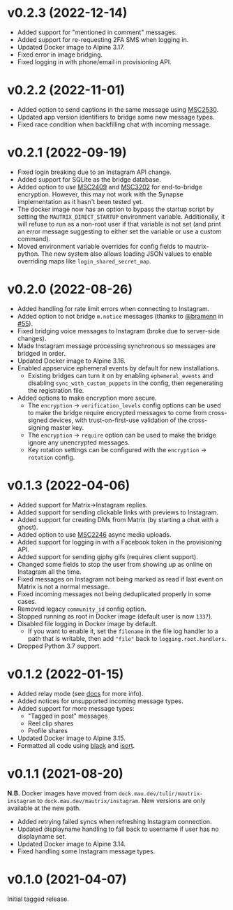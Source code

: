 # v0.2.3 (2022-12-14)

* Added support for "mentioned in comment" messages.
* Added support for re-requesting 2FA SMS when logging in.
* Updated Docker image to Alpine 3.17.
* Fixed error in image bridging.
* Fixed logging in with phone/email in provisioning API.

# v0.2.2 (2022-11-01)

* Added option to send captions in the same message using [MSC2530].
* Updated app version identifiers to bridge some new message types.
* Fixed race condition when backfilling chat with incoming message.

[MSC2530]: https://github.com/matrix-org/matrix-spec-proposals/pull/2530

# v0.2.1 (2022-09-19)

* Fixed login breaking due to an Instagram API change.
* Added support for SQLite as the bridge database.
* Added option to use [MSC2409] and [MSC3202] for end-to-bridge encryption.
  However, this may not work with the Synapse implementation as it hasn't been
  tested yet.
* The docker image now has an option to bypass the startup script by setting
  the `MAUTRIX_DIRECT_STARTUP` environment variable. Additionally, it will
  refuse to run as a non-root user if that variable is not set (and print an
  error message suggesting to either set the variable or use a custom command).
* Moved environment variable overrides for config fields to mautrix-python.
  The new system also allows loading JSON values to enable overriding maps like
  `login_shared_secret_map`.

[MSC2409]: https://github.com/matrix-org/matrix-spec-proposals/pull/2409
[MSC3202]: https://github.com/matrix-org/matrix-spec-proposals/pull/3202

# v0.2.0 (2022-08-26)

* Added handling for rate limit errors when connecting to Instagram.
* Added option to not bridge `m.notice` messages (thanks to [@bramenn] in [#55]).
* Fixed bridging voice messages to Instagram (broke due to server-side changes).
* Made Instagram message processing synchronous so messages are bridged in order.
* Updated Docker image to Alpine 3.16.
* Enabled appservice ephemeral events by default for new installations.
  * Existing bridges can turn it on by enabling `ephemeral_events` and disabling
    `sync_with_custom_puppets` in the config, then regenerating the registration
    file.
* Added options to make encryption more secure.
  * The `encryption` -> `verification_levels` config options can be used to
    make the bridge require encrypted messages to come from cross-signed
    devices, with trust-on-first-use validation of the cross-signing master
    key.
  * The `encryption` -> `require` option can be used to make the bridge ignore
    any unencrypted messages.
  * Key rotation settings can be configured with the `encryption` -> `rotation`
    config.

[@bramenn]: https://github.com/bramenn
[#55]: https://github.com/mautrix/instagram/pull/55

# v0.1.3 (2022-04-06)

* Added support for Matrix->Instagram replies.
* Added support for sending clickable links with previews to Instagram.
* Added support for creating DMs from Matrix (by starting a chat with a ghost).
* Added option to use [MSC2246] async media uploads.
* Added support for logging in with a Facebook token in the provisioning API.
* Added support for sending giphy gifs (requires client support).
* Changed some fields to stop the user from showing up as online on Instagram
  all the time.
* Fixed messages on Instagram not being marked as read if last event on Matrix
  is not a normal message.
* Fixed incoming messages not being deduplicated properly in some cases.
* Removed legacy `community_id` config option.
* Stopped running as root in Docker image (default user is now `1337`).
* Disabled file logging in Docker image by default.
  * If you want to enable it, set the `filename` in the file log handler to a
    path that is writable, then add `"file"` back to `logging.root.handlers`.
* Dropped Python 3.7 support.

[MSC2246]: https://github.com/matrix-org/matrix-spec-proposals/pull/2246

# v0.1.2 (2022-01-15)

* Added relay mode (see [docs](https://docs.mau.fi/bridges/general/relay-mode.html) for more info).
* Added notices for unsupported incoming message types.
* Added support for more message types:
  * "Tagged in post" messages
  * Reel clip shares
  * Profile shares
* Updated Docker image to Alpine 3.15.
* Formatted all code using [black](https://github.com/psf/black)
  and [isort](https://github.com/PyCQA/isort).

# v0.1.1 (2021-08-20)

**N.B.** Docker images have moved from `dock.mau.dev/tulir/mautrix-instagram`
to `dock.mau.dev/mautrix/instagram`. New versions are only available at the new
path.

* Added retrying failed syncs when refreshing Instagram connection.
* Updated displayname handling to fall back to username if user has no displayname set.
* Updated Docker image to Alpine 3.14.
* Fixed handling some Instagram message types.

# v0.1.0 (2021-04-07)

Initial tagged release.
